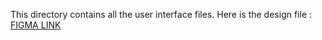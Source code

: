 This directory contains all the user interface files.
Here is the design file : [FIGMA LINK](https://www.figma.com/proto/MVSKfP79rq96dduCr2D154/WMS-Client?page-id=0%3A1&node-id=27%3A48&starting-point-node-id=27%3A48&scaling=scale-down)
